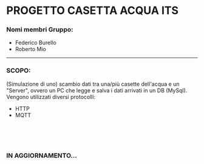 # PROGETTO CASETTA ACQUA ITS
### Nomi membri Gruppo:
- Federico Burello
- Roberto Mio
<hr>

### SCOPO:
(Simulazione di uno) scambio dati tra una/più casette dell'acqua e un "Server", ovvero un PC che legge e salva i dati arrivati in un DB (MySql). Vengono utilizzati diversi protocolli:
- HTTP
- MQTT  
<br>
<br>
<br>

### IN AGGIORNAMENTO...
